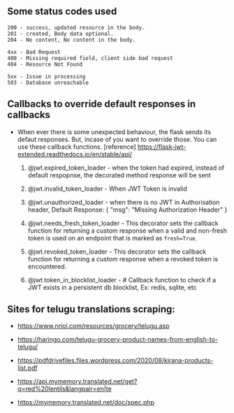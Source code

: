 ## Some status codes used
    200 - success, updated resource in the body. 
    201 - created, Body data optional.
    204 - No content, No content in the body.
    
    4xx - Bad Request
    400 - Missing required field, client side bad request
    404 - Resource Not Found

    5xx - Issue in processing 
    503 - Database unreachable


## Callbacks to override default responses in callbacks
 - When ever there is some unexpected behaviour, the flask sends its defaut responses. But,
    incase of you want to override those. You can use these callback functions.
 [reference] https://flask-jwt-extended.readthedocs.io/en/stable/api/

    1. @jwt.expired_token_loader        -       when the token had expired, 
                                                instead of default respopnse, the decorated method response will be sent
                                                
    2. @jwt.invalid_token_loader        -       When JWT Token is invalid
    3. @jwt.unauthorized_loader         -       when there is no JWT in Authorisation header, 
                                                Default Response:
                                                {
                                                    "msg": "Missing Authorization Header"
                                                }
                                                
    4. @jwt.needs_fresh_token_loader    -       This decorator sets the callback function for returning a custom response
                                                when a valid and non-fresh token is used on an endpoint that is marked as `fresh=True`.
    5. @jwt.revoked_token_loader        -       This decorator sets the callback function for returning a custom response when a revoked token is encountered.
    6. @jwt.token_in_blocklist_loader   -       # Callback function to check if a JWT exists in a persistent db blocklist, Ex: redis, sqlite, etc


## Sites for telugu translations scraping:

* https://www.nriol.com/resources/grocery/telugu.asp

* https://haringo.com/telugu-grocery-product-names-from-english-to-telugu/

* https://pdfdrivefiles.files.wordpress.com/2020/08/kirana-products-list.pdf

* https://api.mymemory.translated.net/get?q=red%20lentils&langpair=en|te

* https://mymemory.translated.net/doc/spec.php

